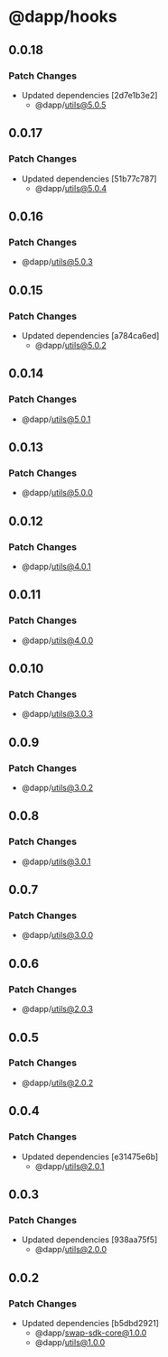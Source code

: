 # @dapp/hooks

## 0.0.18

### Patch Changes

- Updated dependencies [2d7e1b3e2]
  - @dapp/utils@5.0.5

## 0.0.17

### Patch Changes

- Updated dependencies [51b77c787]
  - @dapp/utils@5.0.4

## 0.0.16

### Patch Changes

- @dapp/utils@5.0.3

## 0.0.15

### Patch Changes

- Updated dependencies [a784ca6ed]
  - @dapp/utils@5.0.2

## 0.0.14

### Patch Changes

- @dapp/utils@5.0.1

## 0.0.13

### Patch Changes

- @dapp/utils@5.0.0

## 0.0.12

### Patch Changes

- @dapp/utils@4.0.1

## 0.0.11

### Patch Changes

- @dapp/utils@4.0.0

## 0.0.10

### Patch Changes

- @dapp/utils@3.0.3

## 0.0.9

### Patch Changes

- @dapp/utils@3.0.2

## 0.0.8

### Patch Changes

- @dapp/utils@3.0.1

## 0.0.7

### Patch Changes

- @dapp/utils@3.0.0

## 0.0.6

### Patch Changes

- @dapp/utils@2.0.3

## 0.0.5

### Patch Changes

- @dapp/utils@2.0.2

## 0.0.4

### Patch Changes

- Updated dependencies [e31475e6b]
  - @dapp/utils@2.0.1

## 0.0.3

### Patch Changes

- Updated dependencies [938aa75f5]
  - @dapp/utils@2.0.0

## 0.0.2

### Patch Changes

- Updated dependencies [b5dbd2921]
  - @dapp/swap-sdk-core@1.0.0
  - @dapp/utils@1.0.0
